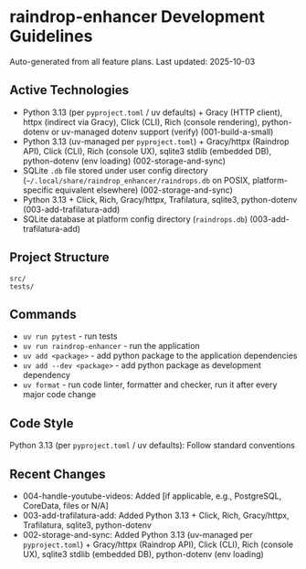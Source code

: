 # raindrop-enhancer Development Guidelines

Auto-generated from all feature plans. Last updated: 2025-10-03

## Active Technologies
- Python 3.13 (per `pyproject.toml` / uv defaults) + Gracy (HTTP client), httpx (indirect via Gracy), Click (CLI), Rich (console rendering), python-dotenv or uv-managed dotenv support (verify) (001-build-a-small)
- Python 3.13 (uv-managed per `pyproject.toml`) + Gracy/httpx (Raindrop API), Click (CLI), Rich (console UX), sqlite3 stdlib (embedded DB), python-dotenv (env loading) (002-storage-and-sync)
- SQLite `.db` file stored under user config directory (`~/.local/share/raindrop_enhancer/raindrops.db` on POSIX, platform-specific equivalent elsewhere) (002-storage-and-sync)
- Python 3.13 + Click, Rich, Gracy/httpx, Trafilatura, sqlite3, python-dotenv (003-add-trafilatura-add)
- SQLite database at platform config directory (`raindrops.db`) (003-add-trafilatura-add)

## Project Structure
```
src/
tests/
```

## Commands
- `uv run pytest` - run tests
- `uv run raindrop-enhancer` - run the application
- `uv add <package>` - add python package to the application dependencies
- `uv add --dev <package>` - add python package as development dependency
- `uv format` - run code linter, formatter and checker, run it after every major code change

## Code Style
Python 3.13 (per `pyproject.toml` / uv defaults): Follow standard conventions

## Recent Changes
- 004-handle-youtube-videos: Added [if applicable, e.g., PostgreSQL, CoreData, files or N/A]
- 003-add-trafilatura-add: Added Python 3.13 + Click, Rich, Gracy/httpx, Trafilatura, sqlite3, python-dotenv
- 002-storage-and-sync: Added Python 3.13 (uv-managed per `pyproject.toml`) + Gracy/httpx (Raindrop API), Click (CLI), Rich (console UX), sqlite3 stdlib (embedded DB), python-dotenv (env loading)

<!-- MANUAL ADDITIONS START -->
<!-- MANUAL ADDITIONS END -->

